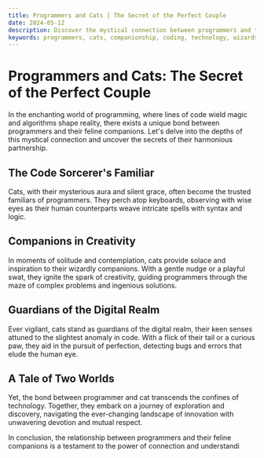 ```yaml
---
title: Programmers and Cats | The Secret of the Perfect Couple
date: 2024-05-12
description: Discover the mystical connection between programmers and their feline companions, uncovering the secrets of their harmonious partnership.
keywords: programmers, cats, companionship, coding, technology, wizards, familiars
---
```


# Programmers and Cats: The Secret of the Perfect Couple

In the enchanting world of programming, where lines of code wield magic and algorithms shape reality, there exists a unique bond between programmers and their feline companions. Let's delve into the depths of this mystical connection and uncover the secrets of their harmonious partnership.

## The Code Sorcerer's Familiar

Cats, with their mysterious aura and silent grace, often become the trusted familiars of programmers. They perch atop keyboards, observing with wise eyes as their human counterparts weave intricate spells with syntax and logic.

## Companions in Creativity

In moments of solitude and contemplation, cats provide solace and inspiration to their wizardly companions. With a gentle nudge or a playful swat, they ignite the spark of creativity, guiding programmers through the maze of complex problems and ingenious solutions.

## Guardians of the Digital Realm

Ever vigilant, cats stand as guardians of the digital realm, their keen senses attuned to the slightest anomaly in code. With a flick of their tail or a curious paw, they aid in the pursuit of perfection, detecting bugs and errors that elude the human eye.

## A Tale of Two Worlds

Yet, the bond between programmer and cat transcends the confines of technology. Together, they embark on a journey of exploration and discovery, navigating the ever-changing landscape of innovation with unwavering devotion and mutual respect.

In conclusion, the relationship between programmers and their feline companions is a testament to the power of connection and understandi
